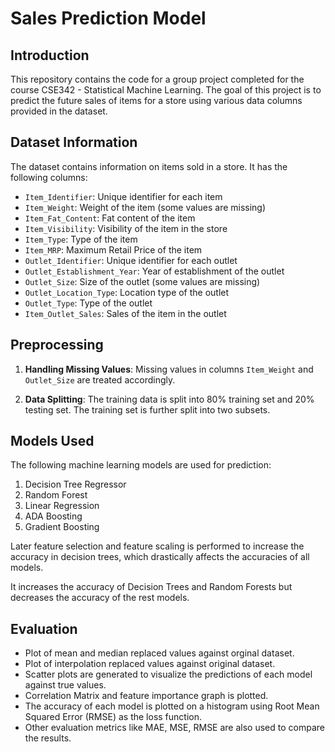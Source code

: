 # Sales Prediction Model

## Introduction

This repository contains the code for a group project completed for the course CSE342 - Statistical Machine Learning. The goal of this project is to predict the future sales of items for a store using various data columns provided in the dataset.

## Dataset Information

The dataset contains information on items sold in a store. It has the following columns:

- `Item_Identifier`: Unique identifier for each item
- `Item_Weight`: Weight of the item (some values are missing)
- `Item_Fat_Content`: Fat content of the item
- `Item_Visibility`: Visibility of the item in the store
- `Item_Type`: Type of the item
- `Item_MRP`: Maximum Retail Price of the item
- `Outlet_Identifier`: Unique identifier for each outlet
- `Outlet_Establishment_Year`: Year of establishment of the outlet
- `Outlet_Size`: Size of the outlet (some values are missing)
- `Outlet_Location_Type`: Location type of the outlet
- `Outlet_Type`: Type of the outlet
- `Item_Outlet_Sales`: Sales of the item in the outlet

## Preprocessing

1. **Handling Missing Values**: Missing values in columns `Item_Weight` and `Outlet_Size` are treated accordingly.
   
2. **Data Splitting**: The training data is split into 80% training set and 20% testing set. The training set is further split into two subsets.

## Models Used

The following machine learning models are used for prediction:

1. Decision Tree Regressor
2. Random Forest
3. Linear Regression
4. ADA Boosting
5. Gradient Boosting

Later feature selection and feature scaling is performed to increase the accuracy in decision trees, which drastically affects the accuracies of all models.

It increases the accuracy of Decision Trees and Random Forests but decreases the accuracy of the rest models.

## Evaluation
- Plot of mean and median replaced values against orginal dataset.
- Plot of interpolation replaced values against original dataset.
- Scatter plots are generated to visualize the predictions of each model against true values.
- Correlation Matrix and feature importance graph is plotted.
- The accuracy of each model is plotted on a histogram using Root Mean Squared Error (RMSE) as the loss function.
- Other evaluation metrics like MAE, MSE, RMSE are also used to compare the results.
